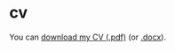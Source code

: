 # cv
You can [download my CV (.pdf)](https://www.jakeg.co.uk/cv/cv.pdf) (or [.docx](https://www.jakeg.co.uk/cv/cv.docx)).
